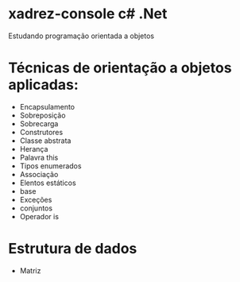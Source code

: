 # xadrez-console c# .Net
Estudando programação orientada a objetos

# Técnicas de orientação a objetos aplicadas:

- Encapsulamento<br/>
- Sobreposição<br/>
- Sobrecarga<br/>
- Construtores<br/>
- Classe abstrata<br/>
- Herança<br/>
- Palavra this<br/>
- Tipos enumerados<br/>
- Associação<br/>
- Elentos estáticos<br/>
- base<br/>
- Exceções<br/>
- conjuntos<br/>
- Operador is

# Estrutura de dados<br/>
- Matriz
